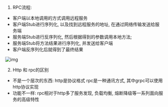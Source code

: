 1. RPC流程:

- 客户端以本地调用的方式调用远程服务
- 客户端Stub进行序列化, 以及找到远程服务的地址, 在通过网络传输发送给服务端
- 服务端Stub进行反序列化, 然后根据得到的参数调用本地方法;
- 服务端Stub将方法结果进行序列化, 并发送给客户端
- 客户端反序列化后就得到了最终结果

![img](https://www.yuque.com/api/filetransfer/images?url=http%3A%2F%2Fmy-blog-to-use.oss-cn-beijing.aliyuncs.com%2F18-12-6%2F37345851.jpg&sign=3e74c7dc34e427a81a470b333ab1a4fc2e33a3f410400c5ff07b69ab9d83bf96)

2. Http 和 rpc的区别

- 不是一个层次的东西: http是协议格式 rpc是一种通讯方式, 其中grpc可以使用http协议实现
- 功能不一样: rpc相对于http多了服务发现, 负载均衡, 熔断降级等一系列面向服务的高级特性

